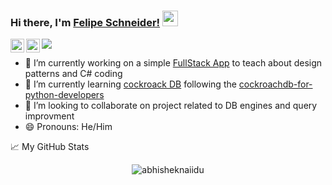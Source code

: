 ### Hi there, I'm [Felipe Schneider!](http://blog.includeware.info)  <img src="https://media.giphy.com/media/hvRJCLFzcasrR4ia7z/giphy.gif" width="25px">

<a href="https://twitter.com/felipes88">
  <img align="left" alt="felipe schneider | Twitter" width="22px" src="https://raw.githubusercontent.com/peterthehan/peterthehan/master/assets/twitter.svg" />
</a>
<a href="www.linkedin.com/in/felipeschneideruy/">
  <img align="left" alt="Abhishek's LinkedIN" width="22px" src="https://raw.githubusercontent.com/peterthehan/peterthehan/master/assets/linkedin.svg" />
</a>

![](https://visitor-badge.glitch.me/badge?page_id=felipeschneider88.felipeschneider88)

- 🔭 I’m currently working on a simple [FullStack App](https://github.com/felipeschneider88/myFirstFullStackApp) to teach about design patterns and C# coding
- 🌱 I’m currently learning [cockroack DB](https://github.com/felipeschneider88/CockroachDBFullStackApp) following the [cockroachdb-for-python-developers](https://university.cockroachlabs.com/course/cockroachdb-for-python-developers)
- 👯 I’m looking to collaborate on project related to DB engines and query improvment
- 😄 Pronouns: He/Him




📈 My GitHub Stats

<p align="center"> <img src="https://github-readme-stats.vercel.app/api?username=felipeschneider88&show_icons=true&theme=gotham" alt="abhisheknaiidu" />
